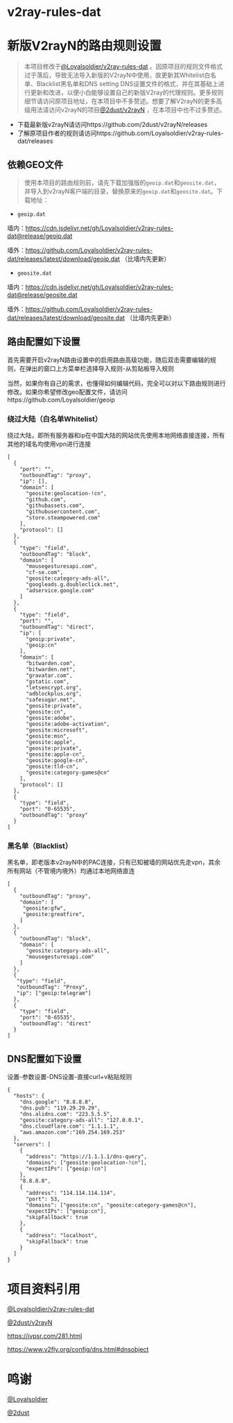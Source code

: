 # v2ray-rules-dat
# 新版V2rayN的路由规则设置
>本项目修改于[@Loyalsoldier/v2ray-rules-dat](https://github.com/Loyalsoldier/v2ray-rules-dat) 。因原项目的规则文件格式过于落后，导致无法导入新版的V2rayN中使用，故更新其Whitelist白名单、Blacklist黑名单和DNS setting DNS设置文件的格式，并在其基础上进行更新和改进，以便小白能够设置自己的新版V2ray的代理规则。更多规则细节请访问原项目地址，在本项目中不多赘述。想要了解V2rayN的更多高级用法请访问v2rayN的项目[@2dust/v2rayN](https://github.com/2dust/v2rayN) ，在本项目中也不过多赘述。

* 下载最新版v2rayN请访问https://github.com/2dust/v2rayN/releases
* 了解原项目作者的规则请访问https://github.com/Loyalsoldier/v2ray-rules-dat/releases

## 依赖GEO文件

>使用本项目的路由规则前，请先下载加强版的`geoip.dat`和`geosite.dat`，并导入到v2rayN客户端的目录，替换原来的`geoip.dat`和`geosite.dat`。下载地址：

* `geoip.dat`

墙内：https://cdn.jsdelivr.net/gh/Loyalsoldier/v2ray-rules-dat@release/geoip.dat

墙外：https://github.com/Loyalsoldier/v2ray-rules-dat/releases/latest/download/geoip.dat （比墙内先更新）

* `geosite.dat`

墙内：https://cdn.jsdelivr.net/gh/Loyalsoldier/v2ray-rules-dat@release/geosite.dat

墙外：https://github.com/Loyalsoldier/v2ray-rules-dat/releases/latest/download/geosite.dat （比墙内先更新）

## 路由配置如下设置
首先需要开启v2rayN路由设置中的启用路由高级功能，随后双击需要编辑的规则，在弹出的窗口上方菜单栏选择导入规则-从剪贴板导入规则

当然，如果你有自己的需求，也懂得如何编辑代码，完全可以对以下路由规则进行修改。如果你希望修改geo配置文件，请访问https://github.com/Loyalsoldier/geoip
### 绕过大陆（白名单Whitelist）
绕过大陆，即所有服务器和ip在中国大陆的网站优先使用本地网络直接连接，所有其他的域名均使用vpn进行连接
```
[
  {
    "port": "",
    "outboundTag": "proxy",
    "ip": [],
    "domain": [
      "geosite:geolocation-!cn",
      "github.com",
      "githubassets.com",
      "githubusercontent.com",
      "store.steampowered.com"
    ],
    "protocol": []
  },
  {
    "type": "field",
    "outboundTag": "block",
    "domain": [
      "mousegesturesapi.com",
      "cf-se.com",
      "geosite:category-ads-all",
      "googleads.g.doubleclick.net",
      "adservice.google.com"
    ]
  },
  {
    "type": "field",
    "port": "",
    "outboundTag": "direct",
    "ip": [
      "geoip:private",
      "geoip:cn"
    ],
    "domain": [
      "bitwarden.com",
      "bitwarden.net",
      "gravatar.com",
      "gstatic.com",
      "letsencrypt.org",
      "adblockplus.org",
      "safesugar.net",    
      "geosite:private",
      "geosite:cn",
      "geosite:adobe",
      "geosite:adobe-activation",
      "geosite:microsoft",
      "geosite:msn",
      "geosite:apple",
      "geosite:private",
      "geosite:apple-cn",
      "geosite:google-cn",
      "geosite:tld-cn",
      "geosite:category-games@cn"
    ],
    "protocol": []
  },
  {
    "type": "field",
    "port": "0-65535",
    "outboundTag": "proxy"
  }
]
```
### 黑名单（Blacklist）
黑名单，即老版本v2rayN中的PAC连接，只有已知被墙的网站优先走vpn，其余所有网站（不管境内境外）均通过本地网络直连
```
[
  {
    "outboundTag": "proxy",
    "domain": [
     "geosite:gfw",
     "geosite:greatfire",
    ]
  },
  {
    "outboundTag": "block",
    "domain": [
      "geosite:category-ads-all",
      "mousegesturesapi.com"
    ]
  },
  {
   "type": "field",
   "outboundTag": "Proxy",
   "ip": ["geoip:telegram"]
  },
  {
    "type": "field",
    "port": "0-65535",
    "outboundTag": "direct"
  }
]
```

## DNS配置如下设置
设置-参数设置-DNS设置-直接curl+v粘贴规则
```
{
  "hosts": {
    "dns.google": "8.8.8.8",
    "dns.pub": "119.29.29.29",
    "dns.alidns.com": "223.5.5.5",
    "geosite:category-ads-all": "127.0.0.1",
    "dns.cloudflare.com": "1.1.1.1",
    "aws.amazon.com":"169.254.169.253"
  },
  "servers": [
    {
      "address": "https://1.1.1.1/dns-query",
      "domains": ["geosite:geolocation-!cn"],
      "expectIPs": ["geoip:!cn"]
    },
    "8.8.8.8",
    {
      "address": "114.114.114.114",
      "port": 53,
      "domains": ["geosite:cn", "geosite:category-games@cn"],
      "expectIPs": ["geoip:cn"],
      "skipFallback": true
    },
    {
      "address": "localhost",
      "skipFallback": true
    }
  ]
}
```

# 项目资料引用
[@Loyalsoldier/v2ray-rules-dat](https://github.com/Loyalsoldier/v2ray-rules-dat)

[@2dust/v2rayN](https://github.com/2dust/v2rayN)

https://ivpsr.com/281.html

https://www.v2fly.org/config/dns.html#dnsobject

# 鸣谢
[@Loyalsoldier](https://github.com/Loyalsoldier)

[@2dust](https://github.com/2dust)
